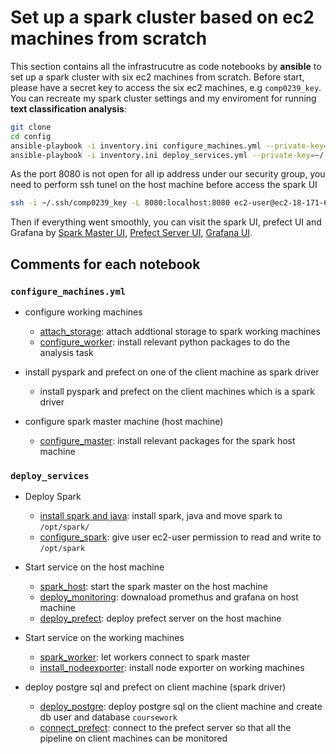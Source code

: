# Set up a spark cluster based on ec2 machines from scratch

This section contains all the infrastrucutre as code notebooks by **ansible** to set up a spark cluster with six ec2 machines from scratch. Before start, please have a secret key to access the six ec2 machines, e.g `comp0239_key`. You can recreate my spark cluster settings and my enviroment for running **text classification analysis**:

```bash
git clone
cd config
ansible-playbook -i inventory.ini configure_machines.yml --private-key=~/.ssh/comp0239_key
ansible-playbook -i inventory.ini deploy_services.yml --private-key=~/.ssh/comp0239_key
```

As the port 8080 is not open for all ip address under our security group, you need to perform ssh tunel on the host machine before access the spark UI

```bash
ssh -i ~/.ssh/comp0239_key -L 8080:localhost:8080 ec2-user@ec2-18-171-62-1.eu-west-2.compute.amazonaws.com -o ServerAliveInterval=60 -o ServerAliveCountMax=2
```

Then if everything went smoothly, you can visit the spark UI, prefect UI and Grafana by
[Spark Master UI](http://localhost:8080), [Prefect Server UI](http://18.130.16.27:4200), [Grafana UI](http://18.130.16.27:3000).

## Comments for each notebook

### `configure_machines.yml`

- configure working machines

  - [attach_storage](./roles/attach_storage/tasks/main.yml): attach addtional storage to spark working machines
  - [configure_worker](./roles/configure_worker/tasks/main.yml): install relevant python packages to do the analysis task

- install pyspark and prefect on one of the client machine as spark driver

  - install pyspark and prefect on the client machines which is a spark driver

- configure spark master machine (host machine)
  - [configure_master](./roles/configure_master/tasks/main.yml): install relevant packages for the spark host machine

### `deploy_services`

- Deploy Spark

  - [install spark and java](./roles/spark_install/tasks/main.yml): install spark, java and move spark to `/opt/spark/`
  - [configure_spark](./roles/configure_spark/tasks/main.yml): give user ec2-user permission to read and write to `/opt/spark`

- Start service on the host machine

  - [spark_host](./roles/spark_host/tasks/main.yml): start the spark master on the host machine
  - [deploy_monitoring](./roles/deploy_monitoring/tasks/main.yml): downaload promethus and grafana on host machine
  - [deploy_prefect](./roles/deploy_prefect/tasks/main.yml): deploy prefect server on the host machine

- Start service on the working machines

  - [spark_worker](./roles/spark_worker/tasks/main.yml): let workers connect to spark master
  - [install_nodeexporter](./roles/install_nodeexporter/tasks/main.yml): install node exporter on working machines

- deploy postgre sql and prefect on client machine (spark driver)
  - [deploy_postgre](./roles/deploy_postgre/tasks/main.yml): deploy postgre sql on the client machine and create db user and database `coursework`
  - [connect_prefect](./roles/connect_prefect/tasks/main.yml): connect to the prefect server so that all the pipeline on client machines can be monitored

